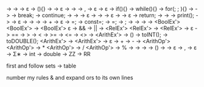 <Prog> -> <FuncList>
<FuncList> -> <FuncDecl><FuncList> 
<FuncList> -> ε
<FuncDecl> -> <Decl>(<ListOfParams>){<StatementList>}
<ListOfParams> -> <NonEmptyListOfParams> 
<ListOfParams> -> ε
<NonEmptyListOfParams> -> <Decl> 
<NonEmptyListOfParams> -> <NonEmptyListOfParamsContinue>
<NonEmptyListOfParamsContinue> -> ,<Decl> 
<NonEmptyListOfParamsContinue> -> ε
<StatementList> -> <Statement><StatementList> 
<StatementList> ε
<Statement> -> if(<BoolEx>){<StatementList>}
<Statement> -> while(<BoolEx>){<StatementList>}
<Statement> -> for(<forLoopFirstBit>; <BoolEx>; <forLoopLastBit>){<StatementList>}
<Statement> -> <assignment>
<Statement> -> <VarDecl>
<Statement> -> break;
<Statement> -> continue;
<Statement> -> <return>
<Statement> -> <print>
<Statement> -> ε
<forLoopFirstBit> -> <VarDecl> 
<forLoopFirstBit> -> <assignment>
<forLoopFirstBit> -> ε
<forLoopLastBit> -> <assignment> 
<forLoopLastBit> -> ε
<return> -> return<returnTail>;
<returnTail> -> <number>
<returnTail> -> <VName>
<print> -> print(<Text>);
<Text> -> <TextElement><TextTail>
<Text> -> ε
<TextElement> -> <String>
<TextElement> -> <number>
<TextElement> -> <VName>
<TextTail> -> + <TextElement><TextTail>
<TextTail> -> ε
<assignment> -> <VName>=<Ex>;
<VarDecl> -> const<Decl>=<Ex>;
<VarDecl> -> <Decl>=<Ex>; 
<VarDecl> -> <Decl>;
<Decl> -> <Type><VName>
<Ex> -> <BoolEx> 
<Ex> -> <ArithEx> 
<BoolEx> -> <RelEx><BoolEx'> 
<BoolEx'> -> <BoolOp><BoolEx>
<BoolEx'> ε
<BoolOp> -> &&
<BoolOp> -> || 
<RelEx> -> <ArithEx><RelEx'>
<RelEx'> -> <RelOp><ArithEx>
<RelEx'> -> ε
<RelOp> -> ==
<RelOp> -> >
<RelOp> -> <
<RelOp> -> >=
<RelOp> -> <=
<RelOp> -> <>
<ArithEx> -> <ArithVal><ArithEx'>
<ArithEx> -> (<ArithEx>)
<ArithEx> -> toINT(<ArithEx>);
<ArithEx> -> toDOUBLE(<ArithEx>);
<ArithEx'> -> <ArithOp><ArithEx>
<ArithEx'> -> ε
<ArithOp> -> +
<ArithOp> -> -
<ArithOp> -> <ArithOp'>
<ArithOp'> -> *
<ArithOp'> -> / 
<ArithOp'> -> %
<ArithVal> -> <fnCall>
<ArithVal> -> <Number>
<ArithVal> -> <VName>
<fnCall> -> <VName>(<argList>)
<argList> -> <Ex><argListTail>
<argList> -> ε
<argListTail> -> ,<Ex><argListTail>
<argListTail> -> ε
<VName> -> Σ∗
<type> -> int
<type> -> double
<Number> -> ZZ
<Number> -> RR

first and follow sets -> table

number my rules & and expand ors to its own lines
